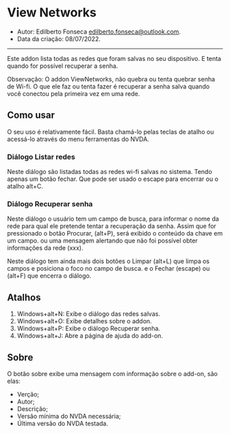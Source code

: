# View Networks #

* Autor: Edilberto Fonseca <edilberto.fonseca@outlook.com>.
* Data da criação: 08/07/2022.

----------

Este addon lista todas as redes que foram salvas no seu dispositivo. E tenta quando for possível recuperar a senha.

Observação: O addon ViewNetworks, não quebra ou tenta quebrar senha de Wi-fi. O que ele faz ou tenta fazer é recuperar a senha salva quando você conectou pela primeira vez em uma  rede.

## Como usar ##

O seu uso é relativamente fácil. Basta chamá-lo pelas teclas de atalho ou acessá-lo através do menu ferramentas   do NVDA.

### Diálogo Listar redes ###

Neste diálogo são listadas todas as redes wi-fi salvas no sistema. Tendo apenas um botão fechar. Que pode ser usado o escape para encerrar ou o atalho alt+C.

### Diálogo Recuperar senha ###

Neste diálogo o usuário tem um campo de busca, para informar o nome da rede para qual ele pretende tentar a recuperação da senha. Assim que for pressionado o botão Procurar, (alt+P), será exibido o conteúdo da chave em um campo. ou uma mensagem alertando que não foi possível obter informações da rede (xxx).

Neste diálogo tem ainda mais dois botões o Limpar (alt+L) que limpa os campos e posiciona o foco no campo de busca. e o Fechar (escape) ou (alt+F) que encerra o diálogo.

## Atalhos ##

1. Windows+alt+N: Exibe o diálogo das redes salvas.
2. Windows+alt+O: Exibe detalhes sobre o addon.
3. Windows+alt+P: Exibe o diálogo Recuperar senha.
4. Windows+alt+J: Abre a página de ajuda do add-on.

## Sobre ##

O botão sobre exibe uma mensagem com informação sobre o add-on, são elas:

* Verção;
* Autor;
* Descrição;
* Versão mínima do NVDA necessária;
* Última versão do NVDA testada.
